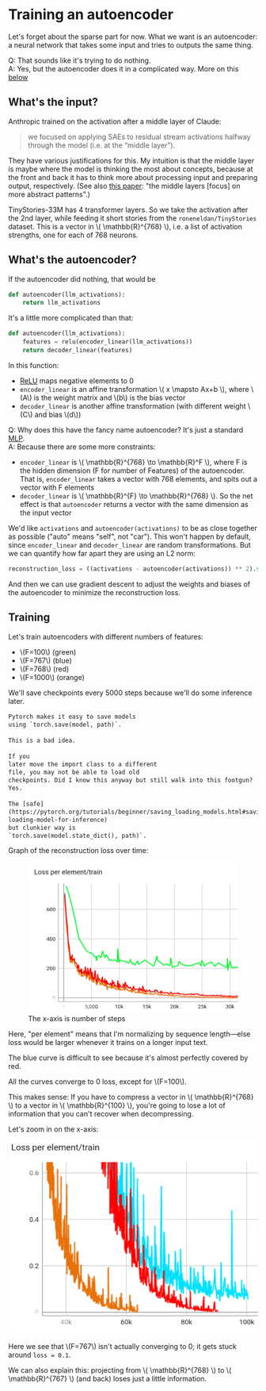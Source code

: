 # Training an autoencoder

Let's forget about the sparse
part for now. What we want is an autoencoder: a neural
network that takes some input and tries to outputs
the same thing.

Q: That sounds like it's trying to do nothing.<br>
A: Yes, but the autoencoder does it in a complicated way. More on this [below](#whats-the-autoencoder)

## What's the input?

Anthropic trained on the activation after a middle layer of Claude:

> we focused on applying SAEs to residual stream activations halfway through the model (i.e. at the “middle layer”).

They have various justifications for this. My intuition is that the middle layer is maybe where
the model is thinking the most about concepts, because at the front and back it has
to think more about processing input and preparing output, respectively.
(See also [this paper](http://arxiv.org/abs/2308.03296):
"the middle layers \[focus\] on more abstract patterns".)

TinyStories-33M has
4 transformer layers. So we
take the activation after the 2nd
layer, while feeding it short stories
from the `roneneldan/TinyStories` dataset.
This is a vector in \\( \\mathbb{R}^{768}  \\),
i.e. a list of activation strengths, one for each of 768 neurons.

## What's the autoencoder?

If the autoencoder did nothing, that would be

```python
def autoencoder(llm_activations):
    return llm_activations
```

It's a little more complicated than that:

```python
def autoencoder(llm_activations):
    features = relu(encoder_linear(llm_activations))
    return decoder_linear(features)
```

In this function:

- [ReLU](<https://en.wikipedia.org/wiki/Rectifier_(neural_networks)>) maps negative elements to 0
- `encoder_linear` is an affine transformation \\( x \\mapsto Ax+b \\), where \\(A\\) is the weight matrix and \\(b\\) is the bias vector
- `decoder_linear` is another affine transformation (with different weight \\(C\\) and bias \\(d\\))

Q: Why does this have the fancy name autoencoder? It's just a standard [MLP](https://en.wikipedia.org/wiki/Multilayer_perceptron).<br>
A: Because there are some more constraints:

- `encoder_linear` is \\( \\mathbb{R}^{768} \\to \\mathbb{R}^F \\), where
  F is the hidden dimension (F for number of Features) of the autoencoder.
  That is, `encoder_linear` takes a vector with 768 elements, and spits out
  a vector with F elements
- `decoder_linear` is \\( \\mathbb{R}^{F} \\to \\mathbb{R}^{768} \\). So the net effect
  is that `autoencoder` returns a vector with the same dimension as the input vector

We'd like `activations` and `autoencoder(activations)` to be as close together
as possible ("auto" means "self", not "car").
This won't happen by default, since `encoder_linear` and `decoder_linear`
are random transformations.
But we can quantify how far apart they are using an L2 norm:

```python
reconstruction_loss = ((activations - autoencoder(activations)) ** 2).sum()
```

And then we can use gradient descent to adjust the weights and biases of the autoencoder to
minimize the reconstruction loss.

## Training

Let's train autoencoders with different numbers of features:

- \\(F=100\\) (green)
- \\(F=767\\) (blue)
- \\(F=768\\) (red)
- \\(F=1000\\) (orange)

We'll save checkpoints every 5000 steps because we'll do some inference later.

```admonish warning
Pytorch makes it easy to save models
using `torch.save(model, path)`.

This is a bad idea.

If you 
later move the import class to a different 
file, you may not be able to load old
checkpoints. Did I know this anyway but still walk into this footgun? Yes.

The [safe](https://pytorch.org/tutorials/beginner/saving_loading_models.html#saving-loading-model-for-inference)
but clunkier way is
`torch.save(model.state_dict(), path)`.
```

Graph of the reconstruction loss over time:

<figure>
  <img src=assets/autoencoders.png alt=""/>
  <figcaption>The x-axis is number of steps</figcaption>
</figure>
Here, "per element" means that I'm normalizing by sequence length—else 
loss would be larger whenever it trains on a longer input text.

The blue curve is difficult to see because it's almost perfectly covered by red.

All the curves converge to 0 loss, except for \\(F=100\\).

This makes sense: If you have to compress a vector in
\\( \\mathbb{R}^{768} \\)
to a vector in
\\( \\mathbb{R}^{100} \\),
you're going to lose a lot of information that you
can't recover when decompressing.

Let's zoom in on the x-axis:

![Zoomed-in graph of loss](assets/autoencoders_zoomed.png)

Here we see that
\\(F=767\\)
isn't actually converging to 0;
it gets stuck around `loss = 0.1`.

We can also explain this: projecting from
\\( \\mathbb{R}^{768} \\)
to
\\( \\mathbb{R}^{767} \\) (and back) loses just a little information.
